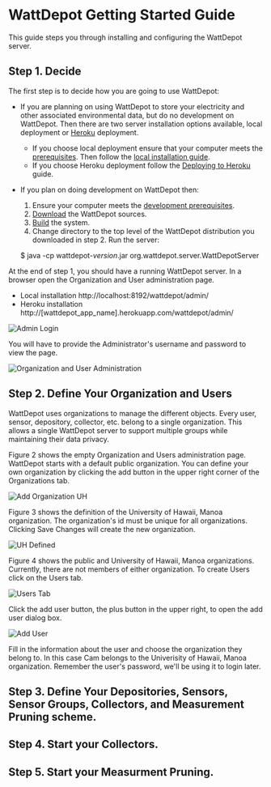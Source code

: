 # WattDepot Getting Started Guide

This guide steps you through installing and configuring the WattDepot server.

## Step 1. Decide

The first step is to decide how you are going to use WattDepot:

* If you are planning on using WattDepot to store your electricity and other associated 
environmental data, but do no development on WattDepot. Then there are two server installation 
options available, local deployment or [Heroku](http://www.heroku.com) deployment.

  * If you choose local deployment ensure that your computer meets the [prerequisites](http://wattdepot.viewdocs.io/wattdepot/installationguide/prerequisites). Then follow the [local installation guide](http://wattdepot.viewdocs.io/wattdepot/installationguide/installation).
  * If you choose Heroku deployment follow the [Deploying to Heroku](http://wattdepot.viewdocs.io/wattdepot/installationguide/deploy-heroku) guide.
  
* If you plan on doing development on WattDepot then:

  1. Ensure your computer meets the [development prerequisites](http://wattdepot.viewdocs.io/wattdepot/developerguide/prerequisites).
  2. [Download](http://wattdepot.viewdocs.io/wattdepot/developerguide/downloading) the WattDepot sources.
  3. [Build](http://wattdepot.viewdocs.io/wattdepot/developerguide/building) the system.
  4. Change directory to the top level of the WattDepot distribution you downloaded in step 2. Run the server:

    $ java -cp wattdepot-*version*.jar org.wattdepot.server.WattDepotServer
    
At the end of step 1, you should have a running WattDepot server. In a browser open the Organization and User administration page.

  * Local installation http://localhost:8192/wattdepot/admin/
  * Heroku installation http://[wattdepot_app_name].herokuapp.com/wattdepot/admin/
  
![Admin Login](http://raw.githubusercontent.com/wattdepot/wattdepot/master/docs/Admin-password.png "Figure 1. WattDepot login")

You will have to provide the Administrator's username and password to view the page.

![Organization and User Administration](http://raw.githubusercontent.com/wattdepot/wattdepot/master/docs/organization-start.png "Figure 2. Organization and User administration")

## Step 2. Define Your Organization and Users

WattDepot uses organizations to manage the different objects. Every user, sensor, depository, collector, etc. belong to a single organization.  This allows a single WattDepot server to support multiple groups while maintaining their data privacy.

Figure 2 shows the empty Organization and Users administration page.  WattDepot starts with a default public organization.  You can define your own organization by clicking the add button in the upper right corner of the Organizations tab.

![Add Organization UH](http://raw.githubusercontent.com/wattdepot/wattdepot/master/docs/add-org-dialog.png "Figure 3. Add Organization Dialog Box.")

Figure 3 shows the definition of the University of Hawaii, Manoa organization.  The organization's id must be unique for all organizations. Clicking Save Changes will create the new organization.

![UH Defined](http://raw.githubusercontent.com/wattdepot/wattdepot/master/docs/uh-defined.png "Figure 4. Organization UH is defined.")

Figure 4 shows the public and University of Hawaii, Manoa organizations. Currently, there are not members of either organization. To create Users click on the Users tab.

![Users Tab](http://raw.githubusercontent.com/wattdepot/wattdepot/master/docs/user-admin.png "Figure 5. Users Tab.")

Click the add user button, the plus button in the upper right, to open the add user dialog box.

![Add User](http://raw.githubusercontent.com/wattdepot/wattdepot/master/docs/add-user.png "Figure 6. Add User Dialog box.")

Fill in the information about the user and choose the organization they belong to. In this case Cam belongs to the Univerisity of Hawaii, Manoa organization. Remember the user's password, we'll be using it to login later.

## Step 3. Define Your Depositories, Sensors, Sensor Groups, Collectors, and Measurement Pruning scheme.


## Step 4. Start your Collectors.


## Step 5. Start your Measurment Pruning.